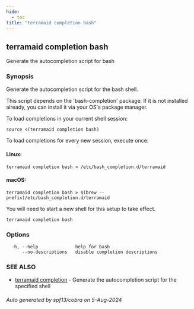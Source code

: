 ```yaml
---
hide:
  - toc
title: "terramaid completion bash"
---
```

## terramaid completion bash

Generate the autocompletion script for bash

### Synopsis

Generate the autocompletion script for the bash shell.

This script depends on the 'bash-completion' package.
If it is not installed already, you can install it via your OS's package manager.

To load completions in your current shell session:

	source <(terramaid completion bash)

To load completions for every new session, execute once:

#### Linux:

	terramaid completion bash > /etc/bash_completion.d/terramaid

#### macOS:

	terramaid completion bash > $(brew --prefix)/etc/bash_completion.d/terramaid

You will need to start a new shell for this setup to take effect.


```
terramaid completion bash
```

### Options

```
  -h, --help              help for bash
      --no-descriptions   disable completion descriptions
```

### SEE ALSO

* [terramaid completion](terramaid_completion.md)	 - Generate the autocompletion script for the specified shell

###### Auto generated by spf13/cobra on 5-Aug-2024
